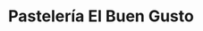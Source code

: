 ---
title: "Pastelería El Buen Gusto"
url: /san-sebastian/pasteleria-el-buen-gusto/
shop: Bäckerei
---